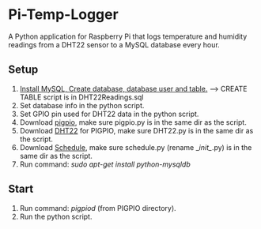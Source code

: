 # Pi-Temp-Logger #
A Python application for Raspberry Pi that logs temperature and humidity readings from a DHT22 sensor to a MySQL database every hour.

## Setup ##
1. [Install MySQL, Create database, database user and table.] 
	--> CREATE TABLE script is in DHT22Readings.sql 
2. Set database info in the python script.
3. Set GPIO pin used for DHT22 data in the python script.
4. Download [pigpio], make sure pigpio.py is in the same dir as the script.
5. Download [DHT22] for PIGPIO, make sure DHT22.py is in the same dir as the script. 
6. Download [Schedule], make sure schedule.py (rename \__init\__.py) is in the same dir as the script. 
7. Run command: *sudo apt-get install python-mysqldb*

## Start ##
1. Run command: *pigpiod* (from PIGPIO directory).
2. Run the python script.

[Install MySQL, Create database, database user and table.]: http://www.raspipress.com/2014/06/tutorial-install-mysql-server-on-raspbian/
[pigpio]: http://abyz.co.uk/rpi/pigpio/download.html
[DHT22]: http://abyz.co.uk/rpi/pigpio/examples.html
[Schedule]: https://github.com/dbader/schedule
